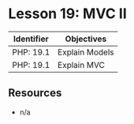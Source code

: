 # Lesson 19: MVC II

Identifier   | Objectives
-------------|------------
PHP: 19.1    | Explain Models
PHP: 19.1    | Explain MVC

## Resources
- n/a